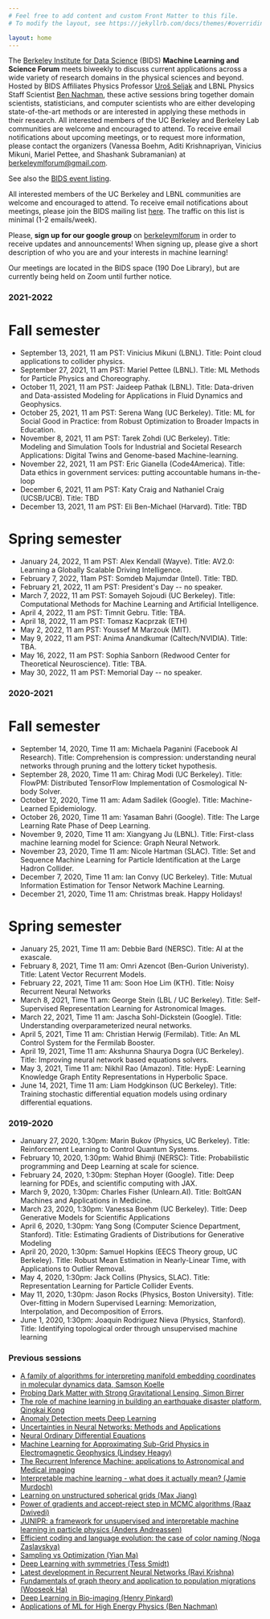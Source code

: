 ```yaml
---
# Feel free to add content and custom Front Matter to this file.
# To modify the layout, see https://jekyllrb.com/docs/themes/#overriding-theme-defaults

layout: home
---
```


The [Berkeley Institute for Data Science](https://bids.berkeley.edu) (BIDS)
<b>Machine Learning and Science Forum</b> meets biweekly to discuss current
applications across a wide variety of research domains in the physical sciences
and beyond. Hosted by BIDS Affiliates Physics Professor [Uroš
Seljak](https://bids.berkeley.edu/people/uros-seljak) and LBNL Physics Staff
Scientist [Ben Nachman](https://bids.berkeley.edu/people/benjamin-nachman),
these active sessions bring together domain scientists, statisticians, and
computer scientists who are either developing state-of-the-art methods or are
interested in applying these methods in their research. All interested members
of the UC Berkeley and Berkeley Lab communities are welcome and encouraged to
attend. To receive email notifications about upcoming meetings, or to request
more information, please contact the organizers (Vanessa Boehm, Aditi
Krishnapriyan, Vinicius Mikuni, Mariel Pettee, and Shashank Subramanian) at [berkeleymlforum@gmail.com](mailto:berkeleymlforum@gmail.com).

See also the [BIDS event listing](https://bids.berkeley.edu/research/machine-learning-and-science-forum).

<!--The Berkeley Statistics and Machine Learning Forum meets biweekly to discuss current applications across a wide variety of research domains and software methodologies. Hosted by UC Berkeley Physics Professor and BIDS Senior Fellow [Uroš Seljak](https://bids.berkeley.edu/people/uros-seljak), these active
sessions bring together domain scientists, statisticians and computer scientists
who are either developing state-of-the-art methods or are interested in applying
these methods in their research. Practical questions about the meetings can be
directed to BIDS Data Science Fellow [François Lanusse](https://bids.berkeley.edu/people/fran%C3%A7ois-lanusse). -->

All interested members of the UC Berkeley and LBNL communities are welcome and
encouraged to attend.  To receive email notifications about meetings, please join the BIDS mailing list [here](https://bids.berkeley.edu/join-bids-mailing-list).  The traffic on this list is minimal (1-2 emails/week).

<!--To receive email notifications about the meetings and upvote papers for discussion
please register [here](https://www.benty-fields.com/register) and join the
[Berkeley Statistics and Machine Learning Forum](https://www.benty-fields.com/manage_jc?groupid=191). -->

Please, **sign up for our google group** on [berkeleymlforum](https://groups.google.com/forum/#!forum/berkeleymlforum) in order to receive updates and announcements! When signing up, please give a short description of who you are and your interests in machine learning!

Our meetings are located in the BIDS space (190 Doe Library), but are currently being held on Zoom until further notice.

### 2021-2022

# Fall semester

  - September 13, 2021, 11 am PST: Vinicius Mikuni (LBNL). Title: Point cloud applications to collider physics.
  - September 27, 2021, 11 am PST: Mariel Pettee (LBNL). Title: ML Methods for Particle Physics and Choreography.
  - October 11, 2021, 11 am PST: Jaideep Pathak (LBNL). Title: Data-driven and Data-assisted Modeling for Applications in Fluid Dynamics and Geophysics.
  - October 25, 2021, 11 am PST: Serena Wang (UC Berkeley). Title: ML for Social Good in Practice: from Robust Optimization to Broader Impacts in Education.
  - November 8, 2021, 11 am PST: Tarek Zohdi (UC Berkeley). Title: Modeling and Simulation Tools for Industrial and Societal Research Applications: Digital Twins and Genome-based Machine-learning.
  - November 22, 2021, 11 am PST: Eric Gianella (Code4America). Title: Data ethics in government services: putting accountable humans in-the-loop
  - December 6, 2021, 11 am PST: Katy Craig and Nathaniel Craig (UCSB/UCB).  Title: TBD
  - December 13, 2021, 11 am PST: Eli Ben-Michael (Harvard). Title: TBD

# Spring semester

  - January 24, 2022, 11 am PST: Alex Kendall (Wayve). Title: AV2.0: Learning a Globally Scalable Driving Intelligence. 
  - February 7, 2022, 11am PST: Somdeb Majumdar (Intel). Title: TBD. 
  - February 21, 2022, 11 am PST: President's Day -- no speaker.
  - March 7, 2022, 11 am PST: Somayeh Sojoudi (UC Berkeley). Title: Computational Methods for Machine Learning and Artificial Intelligence.
  - April 4, 2022, 11 am PST: Timnit Gebru.  Title: TBA.
  - April 18, 2022, 11 am PST: Tomasz Kacprzak (ETH)
  - May 2, 2022, 11 am PST: Youssef M Marzouk (MIT).
  - May 9, 2022, 11 am PST: Anima Anandkumar (Caltech/NVIDIA). Title: TBA.
  - May 16, 2022, 11 am PST: Sophia Sanborn (Redwood Center for Theoretical Neuroscience). Title: TBA. 
  - May 30, 2022, 11 am PST: Memorial Day -- no speaker.

### 2020-2021

# Fall semester
  - September 14, 2020, Time 11 am:  Michaela Paganini (Facebook AI Research).  Title: Comprehension is compression: understanding neural networks through pruning and the lottery ticket hypothesis.
  - September 28, 2020, Time 11 am: Chirag Modi (UC Berkeley). Title: FlowPM: Distributed TensorFlow Implementation of Cosmological N-body Solver.
  - October 12, 2020, Time 11 am: Adam Sadilek (Google).  Title: Machine-Learned Epidemiology.
  - October 26, 2020, Time 11 am: Yasaman Bahri (Google).  Title: The Large Learning Rate Phase of Deep Learning.
  - November 9, 2020, Time 11 am: Xiangyang Ju (LBNL). Title: First-class machine learning model for Science: Graph Neural Network.
  - November 23, 2020, Time 11 am: Nicole Hartman (SLAC).  Title: Set and Sequence Machine Learning for Particle Identification at the Large Hadron Collider.
  - December 7, 2020, Time 11 am: Ian Convy (UC Berkeley).  Title: Mutual Information Estimation for Tensor Network Machine Learning.
  - December 21, 2020, Time 11 am: Christmas break. Happy Holidays!

# Spring semester
  - January 25, 2021, Time 11 am: Debbie Bard (NERSC).  Title: AI at the exascale.
  - February 8, 2021, Time 11 am: Omri Azencot (Ben-Gurion Univeristy). Title: Latent Vector Recurrent Models.
  - February 22, 2021, Time 11 am: Soon Hoe Lim (KTH). Title: Noisy Recurrent Neural Networks  
  - March 8, 2021, Time 11 am: George Stein (LBL / UC Berkeley). Title:  Self-Supervised Representation Learning for Astronomical Images.
  - March 22, 2021, Time 11 am: Jascha Sohl-Dickstein (Google). Title: Understanding overparameterized neural networks.
  - April 5, 2021, Time 11 am: Christian Herwig (Fermilab). Title:  An ML Control System for the Fermilab Booster.
  - April 19, 2021, Time 11 am: Akshunna Shaurya Dogra (UC Berkeley). Title:  Improving neural network based equations solvers.  
  - May 3, 2021, Time 11 am: Nikhil Rao (Amazon). Title: HypE: Learning Knowledge Graph Entity Representations in Hyperbolic Space. 
  - June 14, 2021, Time 11 am: Liam Hodgkinson (UC Berkeley). Title: Training stochastic differential equation models using ordinary differential equations. 

### 2019-2020

  - January 27, 2020, 1:30pm: Marin Bukov (Physics, UC Berkeley).  Title: Reinforcement Learning to Control Quantum Systems.
  - February 10, 2020, 1:30pm: Wahid Bhimji (NERSC): Title: Probabilistic programming and Deep Learning at scale for science.
  - February 24, 2020, 1:30pm: Stephan Hoyer (Google). Title: Deep learning for PDEs, and scientific computing with JAX.
  - March 9, 2020, 1:30pm: Charles Fisher (Unlearn.AI). Title: BoltGAN Machines and Applications in Medicine.
  - March 23, 2020, 1:30pm: Vanessa Boehm (UC Berkeley). Title: Deep Generative Models for Scientific Applications
  - April 6, 2020, 1:30pm: Yang Song (Computer Science Department, Stanford). Title: Estimating Gradients of Distributions for Generative Modeling
  - April 20, 2020, 1:30pm: Samuel Hopkins (EECS Theory group, UC Berkeley).  Title: Robust Mean Estimation in Nearly-Linear Time, with Applications to Outlier Removal.
  - May 4, 2020, 1:30pm: Jack Collins (Physics, SLAC).  Title: Representation Learning for Particle Collider Events.
  - May 11, 2020, 1:30pm: Jason Rocks (Physics, Boston University).  Title: Over-fitting in Modern Supervised Learning: Memorization, Interpolation, and Decomposition of Errors.
  - June 1, 2020, 1:30pm: Joaquin Rodriguez Nieva (Physics, Stanford). Title: Identifying topological order through unsupervised machine learning
  
  

### Previous sessions

  - [A family of algorithms for interpreting manifold embedding coordinates in molecular dynamics data, Samson Koelle](https://bids.berkeley.edu/events/bsmlf-2019-1216)
  - [Probing Dark Matter with Strong Gravitational Lensing, Simon Birrer](https://bids.berkeley.edu/events/bsmlf-2019-1202)
  - [The role of machine learning in building an earthquake disaster platform, Qingkai Kong](https://bids.berkeley.edu/events/bsmlf-2019-1118)
  - [Anomaly Detection meets Deep Learning](https://bids.berkeley.edu/events/bsmlf-2019-1104)
  - [Uncertainties in Neural Networks: Methods and Applications](https://bids.berkeley.edu/events/bsmlf-2019-1021)
  - [Neural Ordinary Differential Equations](https://bids.berkeley.edu/events/bsmlf-2019-1007)
  - [Machine Learning for Approximating Sub-Grid Physics in Electromagnetic Geophysics (Lindsey Heagy)](https://bids.berkeley.edu/events/bsmlf-2019-0923)
  - [The Recurrent Inference Machine: applications to Astronomical and Medical imaging](https://bids.berkeley.edu/events/bsmlf-2019-0909)
  - [Interpretable machine learning - what does it actually mean? (Jamie Murdoch)](https://bids.berkeley.edu/events/smldg-2019-0415)
  - [Learning on unstructured spherical grids (Max Jiang)](https://bids.berkeley.edu/events/smldg-2019-0401)
  - [Power of gradients and accept-reject step in MCMC algorithms (Raaz Dwivedi)](https://bids.berkeley.edu/events/smldg-2019-0318)
  - [JUNIPR: a framework for unsupervised and interpretable machine learning in particle physics (Anders Andreassen)](https://bids.berkeley.edu/events/smldg-2019-0304)
  - [Efficient coding and language evolution: the case of color naming (Noga Zaslavskya)](https://bids.berkeley.edu/events/smldg-2019-0204)
  - [Sampling vs Optimization (Yian Ma)](https://bids.berkeley.edu/events/smldg-2018-1210)
  - [Deep Learning with symmetries (Tess Smidt)](https://bids.berkeley.edu/events/smldg-2018-1126)
  - [Latest development in Recurrent Neural Networks (Ravi Krishna)](https://bids.berkeley.edu/events/smldg-2018-1015)
  - [Fundamentals of graph theory and application to population migrations (Wooseok Ha)](https://bids.berkeley.edu/events/smldg-2018-1008)
  - [Deep Learning in Bio-imaging (Henry Pinkard)](https://bids.berkeley.edu/events/smldg-2018-1001)
  - [Applications of ML for High Energy Physics (Ben Nachman)](https://bids.berkeley.edu/events/smldg-2018-0924)

